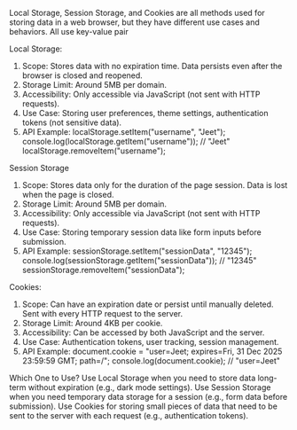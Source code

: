 Local Storage, Session Storage, and Cookies are all methods used for storing data in a web browser, but they have different use cases and behaviors.
All use key-value pair

Local Storage: 
1. Scope: Stores data with no expiration time. Data persists even after the browser is closed and reopened.
2. Storage Limit: Around 5MB per domain.
3. Accessibility: Only accessible via JavaScript (not sent with HTTP requests).
4. Use Case: Storing user preferences, theme settings, authentication tokens (not sensitive data).
5. API Example: 
        localStorage.setItem("username", "Jeet");
        console.log(localStorage.getItem("username")); // "Jeet"
        localStorage.removeItem("username");

Session Storage
1. Scope: Stores data only for the duration of the page session. Data is lost when the page is closed.
2. Storage Limit: Around 5MB per domain.
3. Accessibility: Only accessible via JavaScript (not sent with HTTP requests).
4. Use Case: Storing temporary session data like form inputs before submission.
5. API Example:
            sessionStorage.setItem("sessionData", "12345");
            console.log(sessionStorage.getItem("sessionData")); // "12345"
            sessionStorage.removeItem("sessionData");

Cookies:
1. Scope: Can have an expiration date or persist until manually deleted. Sent with every HTTP request to the server.
2. Storage Limit: Around 4KB per cookie.
3. Accessibility: Can be accessed by both JavaScript and the server.
4. Use Case: Authentication tokens, user tracking, session management.
5. API Example: 
    document.cookie = "user=Jeet; expires=Fri, 31 Dec 2025 23:59:59 GMT; path=/";
    console.log(document.cookie); // "user=Jeet"


Which One to Use?
Use Local Storage when you need to store data long-term without expiration (e.g., dark mode settings).
Use Session Storage when you need temporary data storage for a session (e.g., form data before submission).
Use Cookies for storing small pieces of data that need to be sent to the server with each request (e.g., authentication tokens).